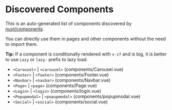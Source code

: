 # Discovered Components

This is an auto-generated list of components discovered by [nuxt/components](https://github.com/nuxt/components).

You can directly use them in pages and other components without the need to import them.

**Tip:** If a component is conditionally rendered with `v-if` and is big, it is better to use `Lazy` or `lazy-` prefix to lazy load.

- `<Carousel>` | `<carousel>` (components/Carousel.vue)
- `<Footer>` | `<footer>` (components/Footer.vue)
- `<Navbar>` | `<navbar>` (components/Navbar.vue)
- `<Page>` | `<page>` (components/Page.vue)
- `<Login>` | `<login>` (components/login.vue)
- `<Popupmodal>` | `<popupmodal>` (components/popupmodal.vue)
- `<Social>` | `<social>` (components/social.vue)
